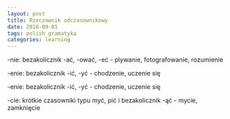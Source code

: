 ```yaml
---
layout: post
title: Rzeczownik odczasownikowy
date: 2018-09-01
tags: polish gramatyka
categories: learning
---
```


-nie: bezakolicznik -ać, -ować, -eć - plywanie, fotografowanie, rozumienie

-enie: bezakolicznik -ić, -yć - chodzenie, uczenie się

-enie: bezakolicznik -ić, -yć - chodzenie, uczenie się

-cie: krótkie czasowniki typu myć, pić i bezakolicznik -ąć - mycie, zamknięcie
